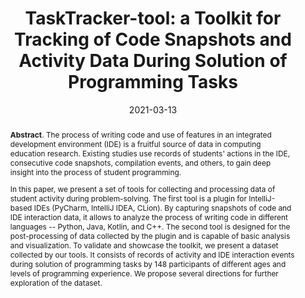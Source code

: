 ---
title: "TaskTracker-tool: a Toolkit for Tracking of Code Snapshots and Activity Data During Solution of Programming Tasks"
authors: '<i>Elena Lyulina, Anastasiia Birillo, Vladimir Kovalenko, and Timofey Bryksin</i>'
status: "published"
collection: publications
permalink: /publications/2021-03-13-tasktracker
date: 2021-03-13
venue: "proceedings of <b>SIGCSE'21</b>"
pdf: 'https://arxiv.org/abs/2012.05085'
paperurl: 'https://doi.org/10.1145/3408877.3432534'
tool: 'https://github.com/JetBrains-Research/task-tracker-plugin'
video: 'https://www.youtube.com/watch?v=ZZXmiFCAgTI'
counter_id: 'C21'
level: 'A'
abstract: "<p><b>Abstract</b>. The process of writing code and use of features in an integrated development environment (IDE) is a fruitful source of data in computing education research. Existing studies use records of students' actions in the IDE, consecutive code snapshots, compilation events, and others, to gain deep insight into the process of student programming.</p><p>In this paper, we present a set of tools for collecting and processing data of student activity during problem-solving. The first tool is a plugin for IntelliJ-based IDEs (PyCharm, IntelliJ IDEA, CLion). By capturing snapshots of code and IDE interaction data, it allows to analyze the process of writing code in different languages -- Python, Java, Kotlin, and C++. The second tool is designed for the post-processing of data collected by the plugin and is capable of basic analysis and visualization. To validate and showcase the toolkit, we present a dataset collected by our tools. It consists of records of activity and IDE interaction events during solution of programming tasks by 148 participants of different ages and levels of programming experience. We propose several directions for further exploration of the dataset.</p>"
---